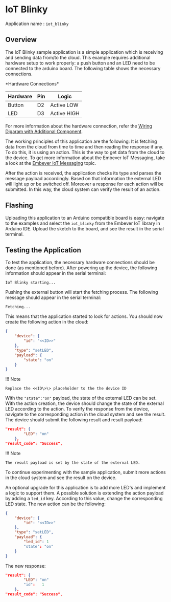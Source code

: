# IoT Blinky

Application name : `iot_blinky`

## Overview

The IoT Blinky sample application is a simple application which is
receiving and sending data from/to the cloud. This example requires
additional hardware setup to work properly: a push button and an LED
need to be connected to the arduino board. The following table shows the
necessary connections.
<div class="center-table" markdown>
  *Hardware Connections*

  Hardware               |Pin                     |Logic
  -----------------------|-----------------------|----------------
  Button                 |D2                     | Active LOW
  LED                    |D3                     |Active HIGH
  
</div>

For more information about the hardware connection, refer the
  [Wiring Digaram with Additional Component](wiring_led_btn.md).

The working principles of this application are the following: It is
fetching data from the cloud from time to time and then reading the
response if any. To do this, it is using an action. This is the way to
get data from the cloud to the device. To get more information about the
Embever IoT Messaging, take a look at the
[Embever IoT Messaging](../api/ebv_iot_msg.md) topic.

After the action is received, the application checks its type and parses
the message payload accordingly. Based on that information the external
LED will light up or be switched off. Moreover a response for each
action will be submitted. In this way, the cloud system can verify the
result of an action.

## Flashing

Uploading this application to an Arduino compatible board is easy:
navigate to the examples and select the `iot_blinky` from the Embever
IoT library in Arduino IDE. Upload the sketch to the board, and see the
result in the serial terminal.

## Testing the Application

To test the application, the necessary hardware connections should be
done (as mentioned before). After powering up the device, the following
information should appear in the serial terminal:

``` none
IoT Blinky starting...
```

Pushing the external button will start the fetching process. The
following message should appear in the serial terminal:

``` none
Fetching...
```

This means that the application started to look for actions. You should
now create the following action in the cloud:

``` JSON
{
    "device": {
        "id": "<<ID>>"
    },
    "type": "setLED",
    "payload": {
        "state": "on"
    }
}
```

!!! Note 

    Replace the <<ID\>\> placeholder to the the device ID

With the `"state":"on"` payload, the state of the external LED can be
set. With the action creation, the device should change the state of the
external LED according to the action. To verify the response from the
device, navigate to the corresponding action in the cloud system and see
the result. The device should submit the following result and result
payload:

``` JSON
"result": {
        "LED": "on"
    },
"result_code": "Success",
```

!!! Note
    
    The result payload is set by the state of the external LED.

To continue experimenting with the sample application, submit more
actions in the cloud system and see the result on the device.

An optional upgrade for this application is to add more LED\'s and
implement a logic to support them. A possible solution is extending the
action payload by adding a `led_id` key. According to this value, change
the corresponding LED state. The new action can be the following:

``` JSON
{
    "device": {
        "id": "<<ID>>"
    },
    "type": "setLED",
    "payload": {
        "led_id": 1
        "state": "on"
    }
}
```

The new response:

``` JSON
"result": {
        "LED": "on"
        "id":   1
    },
"result_code": "Success",
```
